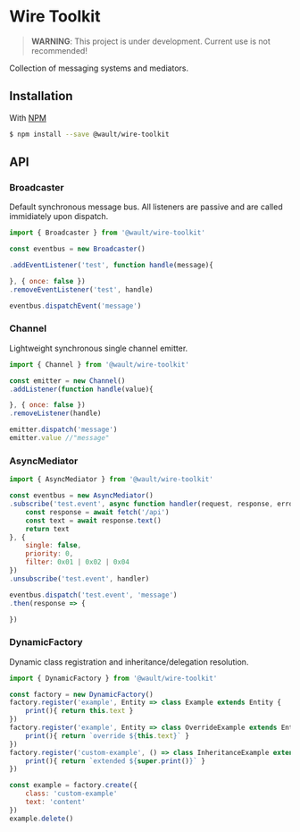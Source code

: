 # Wire Toolkit

> **WARNING**: This project is under development. Current use is not recommended!

Collection of messaging systems and mediators.

## Installation

With [NPM](https://www.npmjs.com/)
```sh
$ npm install --save @wault/wire-toolkit
```

## API

### Broadcaster
Default synchronous message bus. All listeners are passive and are called immidiately upon dispatch.
```javascript
import { Broadcaster } from '@wault/wire-toolkit'

const eventbus = new Broadcaster()

.addEventListener('test', function handle(message){

}, { once: false })
.removeEventListener('test', handle)

eventbus.dispatchEvent('message')
```

### Channel
Lightweight synchronous single channel emitter.
```javascript
import { Channel } from '@wault/wire-toolkit'

const emitter = new Channel()
.addListener(function handle(value){

}, { once: false })
.removeListener(handle)

emitter.dispatch('message')
emitter.value //"message"
```

### AsyncMediator
```javascript
import { AsyncMediator } from '@wault/wire-toolkit'

const eventbus = new AsyncMediator()
.subscribe('test.event', async function handler(request, response, error){
    const response = await fetch('/api')
    const text = await response.text()
    return text
}, {
    single: false,
    priority: 0,
    filter: 0x01 | 0x02 | 0x04
})
.unsubscribe('test.event', handler)

eventbus.dispatch('test.event', 'message')
.then(response => {

})
```
### DynamicFactory
Dynamic class registration and inheritance/delegation resolution.
```javascript
import { DynamicFactory } from '@wault/wire-toolkit'

const factory = new DynamicFactory()
factory.register('example', Entity => class Example extends Entity {
    print(){ return this.text }
})
factory.register('example', Entity => class OverrideExample extends Entity {
    print(){ return `override ${this.text}` }
})
factory.register('custom-example', () => class InheritanceExample extends factory.resolve('example') {
    print(){ return `extended ${super.print()}` }
})

const example = factory.create({
    class: 'custom-example'
    text: 'content'
})
example.delete()
```